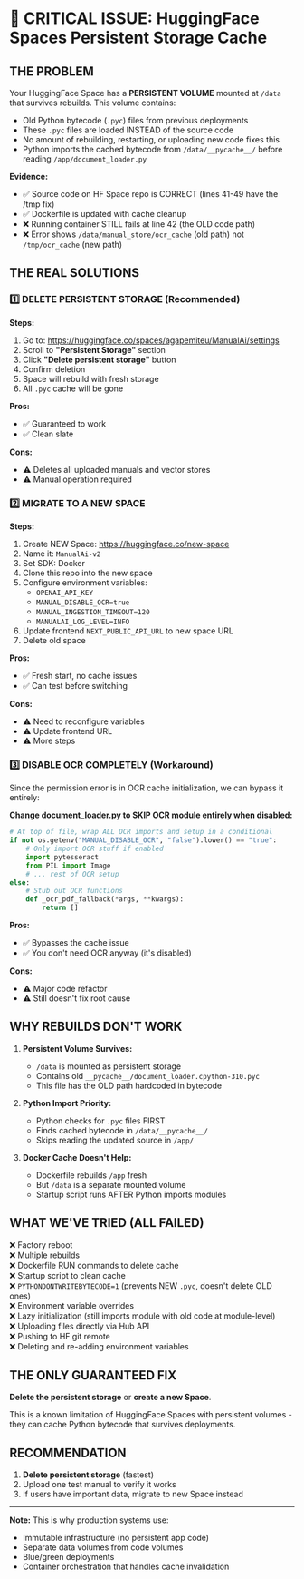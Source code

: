 # 🚨 CRITICAL ISSUE: HuggingFace Spaces Persistent Storage Cache

## THE PROBLEM

Your HuggingFace Space has a **PERSISTENT VOLUME** mounted at `/data` that survives rebuilds. This volume contains:
- Old Python bytecode (`.pyc`) files from previous deployments
- These `.pyc` files are loaded INSTEAD of the source code
- No amount of rebuilding, restarting, or uploading new code fixes this
- Python imports the cached bytecode from `/data/__pycache__/` before reading `/app/document_loader.py`

**Evidence:**
- ✅ Source code on HF Space repo is CORRECT (lines 41-49 have the /tmp fix)
- ✅ Dockerfile is updated with cache cleanup
- ❌ Running container STILL fails at line 42 (the OLD code path)
- ❌ Error shows `/data/manual_store/ocr_cache` (old path) not `/tmp/ocr_cache` (new path)

## THE REAL SOLUTIONS

###  1️⃣ **DELETE PERSISTENT STORAGE (Recommended)**

**Steps:**
1. Go to: https://huggingface.co/spaces/agapemiteu/ManualAi/settings
2. Scroll to **"Persistent Storage"** section
3. Click **"Delete persistent storage"** button
4. Confirm deletion
5. Space will rebuild with fresh storage
6. All `.pyc` cache will be gone

**Pros:**
- ✅ Guaranteed to work
- ✅ Clean slate

**Cons:**
- ⚠️ Deletes all uploaded manuals and vector stores
- ⚠️ Manual operation required

### 2️⃣ **MIGRATE TO A NEW SPACE**

**Steps:**
1. Create NEW Space: https://huggingface.co/new-space
2. Name it: `ManualAi-v2`
3. Set SDK: Docker
4. Clone this repo into the new space
5. Configure environment variables:
   - `OPENAI_API_KEY`
   - `MANUAL_DISABLE_OCR=true`
   - `MANUAL_INGESTION_TIMEOUT=120`
   - `MANUALAI_LOG_LEVEL=INFO`
6. Update frontend `NEXT_PUBLIC_API_URL` to new space URL
7. Delete old space

**Pros:**
- ✅ Fresh start, no cache issues
- ✅ Can test before switching

**Cons:**
- ⚠️ Need to reconfigure variables
- ⚠️ Update frontend URL
- ⚠️ More steps

### 3️⃣ **DISABLE OCR COMPLETELY (Workaround)**

Since the permission error is in OCR cache initialization, we can bypass it entirely:

**Change document_loader.py to SKIP OCR module entirely when disabled:**

```python
# At top of file, wrap ALL OCR imports and setup in a conditional
if not os.getenv("MANUAL_DISABLE_OCR", "false").lower() == "true":
    # Only import OCR stuff if enabled
    import pytesseract
    from PIL import Image
    # ... rest of OCR setup
else:
    # Stub out OCR functions
    def _ocr_pdf_fallback(*args, **kwargs):
        return []
```

**Pros:**
- ✅ Bypasses the cache issue
- ✅ You don't need OCR anyway (it's disabled)

**Cons:**
- ⚠️ Major code refactor
- ⚠️ Still doesn't fix root cause

## WHY REBUILDS DON'T WORK

1. **Persistent Volume Survives:**
   - `/data` is mounted as persistent storage
   - Contains old `__pycache__/document_loader.cpython-310.pyc`
   - This file has the OLD path hardcoded in bytecode

2. **Python Import Priority:**
   - Python checks for `.pyc` files FIRST
   - Finds cached bytecode in `/data/__pycache__/`
   - Skips reading the updated source in `/app/`

3. **Docker Cache Doesn't Help:**
   - Dockerfile rebuilds `/app` fresh
   - But `/data` is a separate mounted volume
   - Startup script runs AFTER Python imports modules

## WHAT WE'VE TRIED (ALL FAILED)

❌ Factory reboot  
❌ Multiple rebuilds  
❌ Dockerfile RUN commands to delete cache  
❌ Startup script to clean cache  
❌ `PYTHONDONTWRITEBYTECODE=1` (prevents NEW `.pyc`, doesn't delete OLD ones)  
❌ Environment variable overrides  
❌ Lazy initialization (still imports module with old code at module-level)  
❌ Uploading files directly via Hub API  
❌ Pushing to HF git remote  
❌ Deleting and re-adding environment variables  

## THE ONLY GUARANTEED FIX

**Delete the persistent storage** or **create a new Space**.

This is a known limitation of HuggingFace Spaces with persistent volumes - they can cache Python bytecode that survives deployments.

## RECOMMENDATION

1. **Delete persistent storage** (fastest)
2. Upload one test manual to verify it works
3. If users have important data, migrate to new Space instead

---

**Note:** This is why production systems use:
- Immutable infrastructure (no persistent app code)
- Separate data volumes from code volumes
- Blue/green deployments
- Container orchestration that handles cache invalidation
